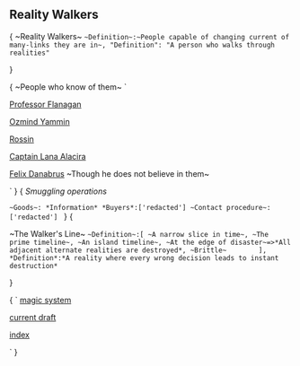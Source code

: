 
## Reality Walkers
 {
    ~Reality Walkers~
    `
    ~Definition~:~People capable of changing current of many-links they are in~,
    "Definition": "A person who walks through realities"
    `

 
}

{
~People who know of them~
`

  [Professor Flanagan](professor-flanagan.md)

  [Ozmind Yammin](ozmind-yammin.md)

  [Rossin](rossin.md)

  [Captain Lana Alacira](captain-lana-alacira.md)

  [Felix Danabrus](felix-danabrus.md) ~Though he does not believe in them~

`
}
{
*Smuggling operations*

`~Goods~: *Information*
*Buyers*:['redacted']
~Contact procedure~:['redacted']
`
}
{

~The Walker's Line~
    `
    ~Definition~:[
        ~A narrow slice in time~,
        ~The prime timeline~,
        ~An island timeline~,
        ~At the edge of disaster~=>*All adjacent alternate realities are destroyed*,
        ~Brittle~       
        ],
    *Definition*:*A reality where every wrong decision leads to instant destruction*
    `

}

{
`
 [magic system](magic-system.md)

 [current draft](current-draft.md)

 [index](index.md)

`
 }